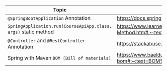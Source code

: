 | Topic                                                           | Links                                                                                                                                                             |
|-----------------------------------------------------------------|-------------------------------------------------------------------------------------------------------------------------------------------------------------------|
| `@SpringBootApplication` Annotation                             | https://docs.spring.io/spring-boot/docs/2.0.x/reference/html/using-boot-using-springbootapplication-annotation.html                                               |
| `SpringApplication.run(CourseApiApp.class, args)` static method | https://www.learnerslesson.com/SpringBoot/Spring-Boot-run()-Method.htm#:~:text=Now%2C%20if%20you%20notice%2C%20there,one%20is%20the%20class%20MyFirstApplication. |
| `@Controller` and `@RestController` Annotation                  | https://stackabuse.com/controller-and-restcontroller-annotations-in-spring-boot/                                                                                  |
| Spring with Maven `BOM (Bill of materials)`                     | https://www.baeldung.com/spring-maven-bom#:~:text=BOM%20stands%20for%20Bill%20Of,that%20we%20should%20depend%20on.                                                |